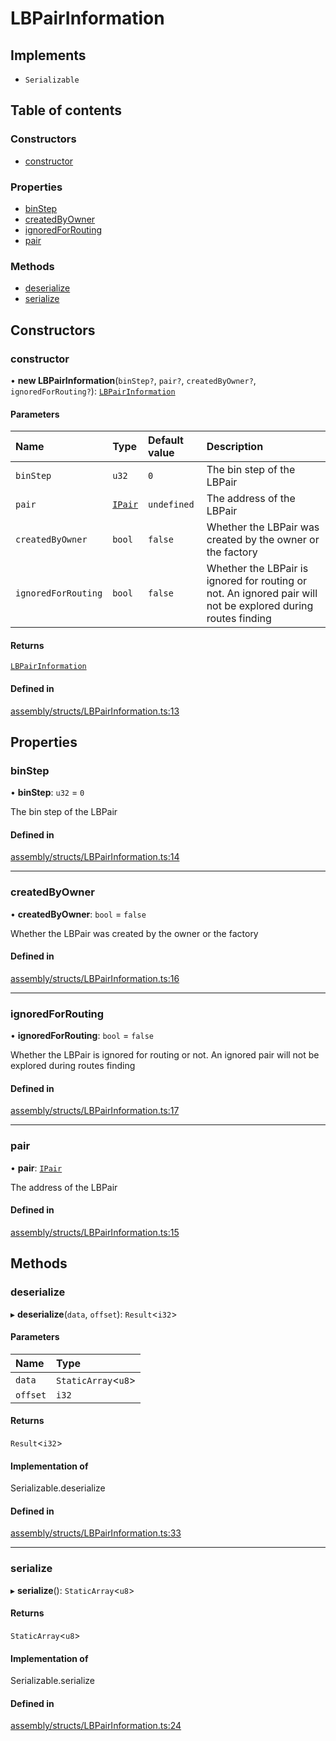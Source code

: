 # LBPairInformation

## Implements

- `Serializable`

## Table of contents

### Constructors

- [constructor](LBPairInformation.md#constructor)

### Properties

- [binStep](LBPairInformation.md#binstep)
- [createdByOwner](LBPairInformation.md#createdbyowner)
- [ignoredForRouting](LBPairInformation.md#ignoredforrouting)
- [pair](LBPairInformation.md#pair)

### Methods

- [deserialize](LBPairInformation.md#deserialize)
- [serialize](LBPairInformation.md#serialize)

## Constructors

### constructor

• **new LBPairInformation**(`binStep?`, `pair?`, `createdByOwner?`, `ignoredForRouting?`): [`LBPairInformation`](LBPairInformation.md)

#### Parameters

| Name | Type | Default value | Description |
| :------ | :------ | :------ | :------ |
| `binStep` | `u32` | `0` | The bin step of the LBPair |
| `pair` | [`IPair`](../interfaces/IPair.md) | `undefined` | The address of the LBPair |
| `createdByOwner` | `bool` | `false` | Whether the LBPair was created by the owner or the factory |
| `ignoredForRouting` | `bool` | `false` | Whether the LBPair is ignored for routing or not. An ignored pair will not be explored during routes finding |

#### Returns

[`LBPairInformation`](LBPairInformation.md)

#### Defined in

[assembly/structs/LBPairInformation.ts:13](https://github.com/dusaprotocol/v2.1/blob/34784b1/assembly/structs/LBPairInformation.ts#L13)

## Properties

### binStep

• **binStep**: `u32` = `0`

The bin step of the LBPair

#### Defined in

[assembly/structs/LBPairInformation.ts:14](https://github.com/dusaprotocol/v2.1/blob/34784b1/assembly/structs/LBPairInformation.ts#L14)

___

### createdByOwner

• **createdByOwner**: `bool` = `false`

Whether the LBPair was created by the owner or the factory

#### Defined in

[assembly/structs/LBPairInformation.ts:16](https://github.com/dusaprotocol/v2.1/blob/34784b1/assembly/structs/LBPairInformation.ts#L16)

___

### ignoredForRouting

• **ignoredForRouting**: `bool` = `false`

Whether the LBPair is ignored for routing or not. An ignored pair will not be explored during routes finding

#### Defined in

[assembly/structs/LBPairInformation.ts:17](https://github.com/dusaprotocol/v2.1/blob/34784b1/assembly/structs/LBPairInformation.ts#L17)

___

### pair

• **pair**: [`IPair`](../interfaces/IPair.md)

The address of the LBPair

#### Defined in

[assembly/structs/LBPairInformation.ts:15](https://github.com/dusaprotocol/v2.1/blob/34784b1/assembly/structs/LBPairInformation.ts#L15)

## Methods

### deserialize

▸ **deserialize**(`data`, `offset`): `Result`<`i32`\>

#### Parameters

| Name | Type |
| :------ | :------ |
| `data` | `StaticArray`<`u8`\> |
| `offset` | `i32` |

#### Returns

`Result`<`i32`\>

#### Implementation of

Serializable.deserialize

#### Defined in

[assembly/structs/LBPairInformation.ts:33](https://github.com/dusaprotocol/v2.1/blob/34784b1/assembly/structs/LBPairInformation.ts#L33)

___

### serialize

▸ **serialize**(): `StaticArray`<`u8`\>

#### Returns

`StaticArray`<`u8`\>

#### Implementation of

Serializable.serialize

#### Defined in

[assembly/structs/LBPairInformation.ts:24](https://github.com/dusaprotocol/v2.1/blob/34784b1/assembly/structs/LBPairInformation.ts#L24)
